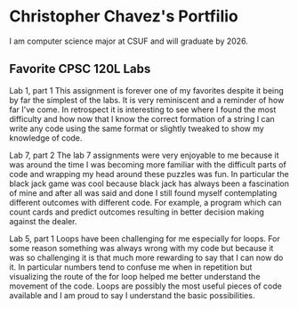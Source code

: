 
# Christopher Chavez's Portfilio

I am computer science major at CSUF and will graduate by 2026.

## Favorite CPSC 120L Labs

Lab 1, part 1
This assignment is forever one of my favorites despite it being by far the simplest of the labs. It is very reminiscent and a reminder of how far I've come. In retrospect it is interesting to see where I found the most difficulty and how now that I know the correct formation of a string I can write any code using the same format or slightly tweaked to show my knowledge of code.

Lab 7, part 2
The lab 7 assignments were very enjoyable to me because it was around the time I was becoming more familiar with the difficult parts of code and wrapping my head around these puzzles was fun. In particular the black jack game was cool because black jack has always been a fascination of mine and after all was said and done I still found myself contemplating different outcomes with different code. For example, a program which can count cards and predict outcomes resulting in better decision making against the dealer. 

Lab 5, part 1
Loops have been challenging for me especially for loops. For some reason something was always wrong with my code but because it was so challenging it is that much more rewarding to say that I can now do it. In particular numbers tend to confuse me when in repetition but visualizing the route of the for loop helped me better understand the movement of the code. Loops are possibly the most useful pieces of code available and I am proud to say I understand the basic possibilities. 
